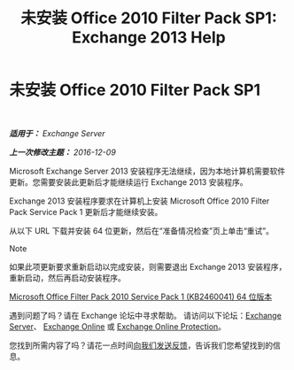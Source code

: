 ﻿---
title: '未安装 Office 2010 Filter Pack SP1: Exchange 2013 Help'
TOCTitle: 未安装 Office 2010 Filter Pack SP1
ms:assetid: 0fbb9c25-cb01-493d-8101-640f17785717
ms:mtpsurl: https://technet.microsoft.com/zh-cn/library/ms.exch.setupreadiness.msfilterpackv2sp1notinstalled(v=EXCHG.150)
ms:contentKeyID: 50489924
ms.date: 01/11/2018
mtps_version: v=EXCHG.150
ms.translationtype: HT
---

# 未安装 Office 2010 Filter Pack SP1

 

_**适用于：** Exchange Server_

_**上一次修改主题：** 2016-12-09_

Microsoft Exchange Server 2013 安装程序无法继续，因为本地计算机需要软件更新。您需要安装此更新后才能继续运行 Exchange 2013 安装程序。

Exchange 2013 安装程序要求在计算机上安装 Microsoft Office 2010 Filter Pack Service Pack 1 更新后才能继续安装。

从以下 URL 下载并安装 64 位更新，然后在“准备情况检查”页上单击“重试”。

> [!NOTE]  
> 如果此项更新要求重新启动以完成安装，则需要退出 Exchange 2013 安装程序，重新启动，然后再启动安装程序。


[Microsoft Office Filter Pack 2010 Service Pack 1 (KB2460041) 64 位版本](https://go.microsoft.com/fwlink/p/?linkid=254043)

遇到问题了吗？请在 Exchange 论坛中寻求帮助。 请访问以下论坛：[Exchange Server](https://go.microsoft.com/fwlink/p/?linkid=60612)、 [Exchange Online](https://go.microsoft.com/fwlink/p/?linkid=267542) 或 [Exchange Online Protection](https://go.microsoft.com/fwlink/p/?linkid=285351)。

您找到所需内容了吗？请花一点时间[向我们发送反馈](mailto:exsetuphelpfeedback@microsoft.com?subject=exchange%202013%20setup%20help%20feedbac)，告诉我们您希望找到的信息。

